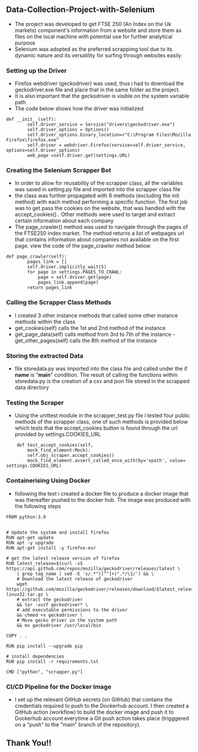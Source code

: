 ## Data-Collection-Project-with-Selenium
- The project was developed to get FTSE 250 (An Index on the Uk markets) component's information from a website and store them as files on the local machine with potential use for further analytical purpose
- Selenium was adopted as the preferred scrappimg tool due to its dynamic nature and its versatility for surfing through websites easily
### Setting up the Driver
- Firefox webdriver (geckodriver) was used, thus i had to download the geckodriver.exe file and place that in the same folder as the project.
- It is also important that the geckodriver is visible on the system variable path
- The code below shows how the driver  was  initialized 
```
def __init__(self):
        self.driver_service = Service("drivers\geckodriver.exe")
        self.driver_options = Options()
        self.driver_options.binary_location=r"C:\Program Files\Mozilla Firefox\firefox.exe"
        self.driver = webdriver.Firefox(service=self.driver_service, options=self.driver_options)
        web_page =self.driver.get(settings.URL)
```

### Creating the Selenium Scrapper Bot
- In  order to allow for reusability of the scrapper class, all the variables was saved in setting.py file and imported into the scrapper class file
-  the class was further propagated with 8 methods (excluding the init method) with each method performing a specific function. The first job was to get pass the cookies on the website, that was handled with the accept_cookies() . Other methods were used to target and extract certain information about each company
- The page_crawler() method was used to navigate through the pages of the FTSE250  index market. The method returns a list of webpages url that contains information about companies not available on the first page. view the code of the page_crawler method below
```
def page_crawler(self):
        pages_link = []
        self.driver.implicitly_wait(5)
        for page in settings.PAGES_TO_CRAWL:
            page = self.driver.get(page)
            pages_link.append(page)
        return pages_link
```
### Calling the Scrapper Class Methods
- I created 3 other instance methods that called some other instance methods within the class
- get_cookies(self) calls the 1st and 2nd method of the instance
- get_page_data(self) calls method from 3rd to 7th of the instance
-get_other_pages(self) calls the 8th method of the instance

### Storing the extracted Data
- file storedata.py was imported into the class file and called under the if __name__ is "__main__" condition. The result of calling the
functions within storedata.py is the creation of a csv and json file stored in the scrapped data directory

### Testing the Scraper
- Using the unittest module in the scrapper_test.py file i tested four public methods of the scrapper class, one of such methods is provided below which tests that the accept_cookies button is found through the url provided by settings.COOKIES_URL
```@patch('selenium.webdriver.remote.webdriver.WebDriver.find_element')
    def test_accept_cookies(self,
        mock_find_element:Mock):
        self.obj_scraper.accept_cookies()
        mock_find_element.assert_called_once_with(by='xpath', value= settings.COOKIES_URL)
```
### Containerising Using Docker
- following the test i created a docker file to produce a docker image that was thereafter pushed to the docker hub. The image was produced with the following steps
```
FROM python:3.9


# Update the system and install firefox
RUN apt-get update 
RUN apt -y upgrade 
RUN apt-get install -y firefox-esr

# get the latest release version of firefox 
RUN latest_release=$(curl -sS https://api.github.com/repos/mozilla/geckodriver/releases/latest \
    | grep tag_name | sed -E 's/.*"([^"]+)".*/\1/') && \
    # Download the latest release of geckodriver
    wget https://github.com/mozilla/geckodriver/releases/download/$latest_release/geckodriver-$latest_release-linux32.tar.gz \
    # extract the geckodriver
    && tar -xvzf geckodriver* \
    # add executable permissions to the driver
    && chmod +x geckodriver \
    # Move gecko driver in the system path
    && mv geckodriver /usr/local/bin

COPY . . 

RUN pip install --upgrade pip

# install dependencies
RUN pip install -r requirements.txt

CMD ["python", "scrapper.py"]
```
### CI/CD Pipeline for the Docker Image
- I set up the relevant GitHub secrets (on GitHub) that contains the credentials required to push to the Dockerhub account. I then created a GitHub action (workflow) to build the docker image and push it to Dockerhub account everytime a Git push action takes place (trigggered on a "push" to the "main" branch of the repository).

## Thank You!!
